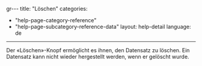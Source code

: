 gr---
title: "Löschen"
categories:
- "help-page-category-reference"
- "help-page-subcategory-reference-data"
layout: help-detail
language: de

---

Der &laquo;Löschen&raquo;-Knopf ermöglicht es ihnen, den Datensatz zu löschen. Ein Datensatz kann nicht wieder hergestellt werden, wenn er gelöscht wurde.